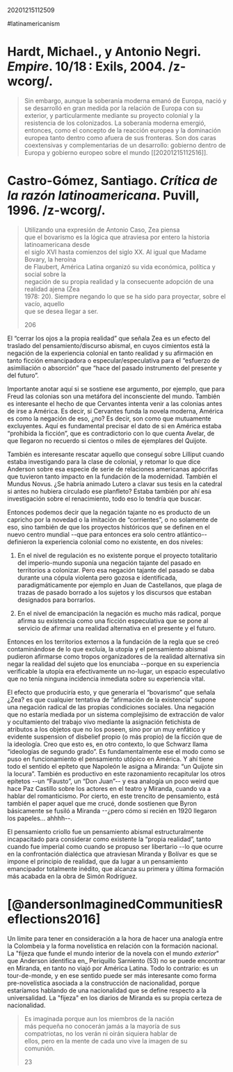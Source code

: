 20201215112509

#latinamericanism
# Hardt, Michael., y Antonio Negri. _Empire_. 10/18 : Exils, 2004. /z-wcorg/.


> Sin embargo, aunque la soberanía moderna emanó de Europa, nació y se desarrolló en gran medida por la relación de Europa con su exterior, y particularmente mediante su proyecto colonial y la resistencia de los colonizados. La soberanía moderna emergió, entonces, como el concepto de la reacción europea y la dominación europea tanto dentro como afuera de sus fronteras. Son dos caras coextensivas y complementarias de un desarrollo: gobierno dentro de Europa y gobierno europeo sobre el mundo [[20201215112516]].




# Castro-Gómez, Santiago. _Crítica de la razón latinoamericana_. Puvill, 1996. /z-wcorg/.

> Utilizando una expresión de Antonio Caso, Zea piensa  
> que el bovarismo es la lógica que atraviesa por entero la historia latinoamericana desde  
> el siglo XVI hasta comienzos del siglo XX. Al igual que Madame Bovary, la heroína  
> de Flaubert, América Latina organizó su vida económica, política y social sobre la  
> negación de su propia realidad y la consecuente adopción de una realidad ajena (Zea  
> 1978: 20). Siempre negando lo que se ha sido para proyectar, sobre el vacío, aquello  
> que se desea llegar a ser.
> 
> 206



El “cerrar los ojos a la propia realidad” que señala Zea es un efecto del traslado del pensamiento/discurso abismal, en cuyos cimientos está la negación de la experiencia colonial en tanto realidad y su afirmación en tanto ficción emancipadora o especular/especulativa para el “esfuerzo de asimiliación o absorción” que “hace del pasado instrumento del presente y del futuro”.

Importante anotar aquí si se sostiene ese argumento, por ejemplo, que para Freud las colonias son una metáfora del inconsciente del mundo. También es interesante el hecho de que Cervantes intenta venir a las colonias antes de irse a América. Es decir, si Cervantes funda la novela moderna, América es como la negación de eso, ¿no? Es decir, son como que mutuamente excluyentes. Aquí es fundamental precisar el dato de si en América estaba “prohibida la ficción”, que es contradictorio con lo que cuenta Avelar, de que llegaron no recuerdo si cientos o miles de ejemplares del Quijote.

También es interesante rescatar aquello que conseguí sobre Lilliput cuando estaba investigando para la clase de colonial, y retomar lo que dice Anderson sobre esa especie de serie de relaciones americanas apócrifas que tuvieron tanto impacto en la fundación de la modernidad. También el Mundus Novus. ¿Se habría animado Lutero a clavar sus tesis en la catedral si antes no hubiera circulado ese planfleto? Estaba también por ahí esa investigación sobre el renacimiento, todo eso lo tendría que buscar.

Entonces podemos decir que la negación tajante no es producto de un capricho por la novedad o la imitación de “corrientes”, o no solamente de eso, sino también de que los proyectos históricos que se definen en el nuevo centro mundial --que para entonces era solo centro atlántico-- definieron la experiencia colonial como no existente, en dos niveles:

1) En el nivel de regulación es no existente porque el proyecto totalitario del imperio-mundo suponía una negación tajante del pasado en territorios a colonizar. Pero esa negación tajante del pasado se daba durante una cópula violenta pero gozosa e identificada, paradigmáticamente por ejemplo en Juan de Castellanos, que plaga de trazas de pasado borrado a los sujetos y los discursos que estaban designados para borrarlos.

2) En el nivel de emancipación la negación es mucho más radical, porque afirma su existencia como una ficción especulativa que se pone al servicio de afirmar una realidad alternativa en el presente y el futuro.

Entonces en los territorios externos a la fundación de la regla que se creó contaminándose de lo que excluía, la utopía y el pensamiento abismal pudieron afirmarse como tropos organizadores de la realidad alternativa sin negar la realidad del sujeto que los enunciaba --porque en su experiencia verificable la utopía era efectivamente un no-lugar, un espacio especulativo que no tenía ninguna incidencia inmediata sobre su experiencia vital.

El efecto que produciría esto, y que generaría el “bovarismo” que señala ¿Zea? es que cualquier tentativa de “afirmación de la existencia” supone una negación radical de las propias condiciones sociales. Una negación que no estaría mediada por un sistema complejísimo de extracción de valor y ocultamiento del trabajo vivo mediante la asignación fetichista de atributos a los objetos que no los poseen, sino por un muy enfático y evidente suspension of disbelief propio (o más propio) de la ficción que de la ideología. Creo que esto es, en otro contexto, lo que Schwarz llama “ideologías de segundo grado”. Es fundamentalmente ese el modo como se puso en funcionamiento el pensamiento utópico en América. Y ahí tiene todo el sentido el epíteto que Napoleón le asigna a Miranda: “un Quijote sin la locura”. También es productivo en este razonamiento recapitular los otros epítetos --un “Fausto”, un “Don Juan”-- y esa analogía un poco weird que hace Paz Castillo sobre los actores en el teatro y Miranda, cuando va a hablar del romanticismo. Por cierto, en este trencito de pensamiento, está también el paper aquel que me crucé, donde sostienen que Byron básicamente se fusiló a Miranda --¿pero cómo si recién en 1920 llegaron los papeles... ahhhh--.

El pensamiento criollo fue un pensamiento abismal estructuralmente incapacitado para considerar como existente la “propia realidad”, tanto cuando fue imperial como cuando se propuso ser libertario --lo que ocurre en la confrontación dialéctica que atraviesan Miranda y Bolívar es que se impone el principio de realidad, que da lugar a un pensamiento emancipador totalmente inédito, que alcanza su primera y última formación más acabada en la obra de Simón Rodríguez.

# [@andersonImaginedCommunitiesReflections2016]
Un límite para tener en consideración a la hora de hacer una analogía entre la Colombeia y la forma novelística en relación con la formación nacional. La "fijeza que funde el mundo interior de la novela con el mundo _exterior_" que Anderson identifica en_ Periquillo Sarniento (53) no se puede encontrar en Miranda, en tanto no viajó por América Latina. Todo lo contrario: es un tour-de-monde, y en ese sentido puede ser más interesante como forma pre-novelística asociada a la construcción de nacionalidad, porque estaríamos hablando de una nacionalidad que se define respecto a la universalidad. La "fijeza" en los diarios de Miranda es su propia certeza de nacionalidad.



> Es imaginada porque aun los miembros de la nación  
> más pequeña no conocerán jamás a la mayoría de sus  
> compatriotas, no los verán ni oirán siquiera hablar de  
> ellos, pero en la mente de cada uno vive la imagen de su  
> comunión.  
>   
> 23